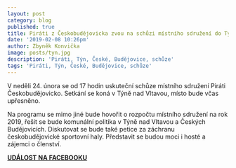 ```yaml
---
layout: post
category: blog
published: true
title: Piráti z Českobudějovicka zvou na schůzi místního sdružení do Týna nad Vltavou
date: '2019-02-08 10:26pm'
author: Zbyněk Konvička
image: posts/tyn.jpg
description: 'Piráti, Týn, České, Budějovice, schůze'
tags: 'Piráti, Týn, České, Budějovice, schůze'
---
```

V neděli 24. února se od 17 hodin uskuteční schůze místního sdružení Piráti Českobudějovicko. Setkání se koná v Týně nad Vltavou, místo bude včas upřesněno.



Na programu se mimo jiné bude hovořit o rozpočtu místního sdružení na rok 2019, řešit se bude komunální politika v Týně nad Vltavou a Českých Budějovicích. Diskutovat se bude také petice za záchranu českobudějovické sportovní haly. Představit se budou moci i hosté a zájemci o členství.

[**UDÁLOST NA FACEBOOKU**](https://www.facebook.com/events/499218580900421/)
